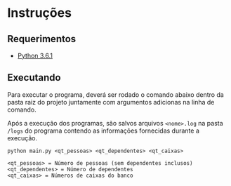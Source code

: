 # Instruções

## Requerimentos

* [Python 3.6.1](https://www.python.org/ftp/python/3.6.1/python-3.6.1.exe)

## Executando

Para executar o programa, deverá ser rodado o comando abaixo dentro da pasta raiz do projeto juntamente com argumentos adicionas na linha de comando.

Após a execução dos programas, são salvos arquivos `<nome>.log` na pasta `/logs` do programa contendo as informações fornecidas durante a execução.

```
python main.py <qt_pessoas> <qt_dependentes> <qt_caixas>

<qt_pessoas> = Número de pessoas (sem dependentes inclusos)
<qt_dependentes> = Número de dependentes
<qt_caixas> = Números de caixas do banco
```
